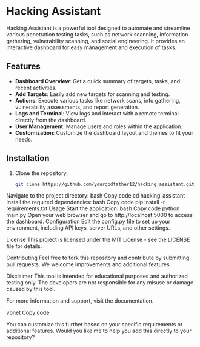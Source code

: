 # Hacking Assistant

Hacking Assistant is a powerful tool designed to automate and streamline various penetration testing tasks, such as network scanning, information gathering, vulnerability scanning, and social engineering. It provides an interactive dashboard for easy management and execution of tasks.

## Features

- **Dashboard Overview**: Get a quick summary of targets, tasks, and recent activities.
- **Add Targets**: Easily add new targets for scanning and testing.
- **Actions**: Execute various tasks like network scans, info gathering, vulnerability assessments, and report generation.
- **Logs and Terminal**: View logs and interact with a remote terminal directly from the dashboard.
- **User Management**: Manage users and roles within the application.
- **Customization**: Customize the dashboard layout and themes to fit your needs.

## Installation

1. Clone the repository:
   ```bash
   git clone https://github.com/yourgodfather12/hacking_assistant.git
Navigate to the project directory:
bash
Copy code
cd hacking_assistant
Install the required dependencies:
bash
Copy code
pip install -r requirements.txt
Usage
Start the application:
bash
Copy code
python main.py
Open your web browser and go to http://localhost:5000 to access the dashboard.
Configuration
Edit the config.py file to set up your environment, including API keys, server URLs, and other settings.

License
This project is licensed under the MIT License - see the LICENSE file for details.

Contributing
Feel free to fork this repository and contribute by submitting pull requests. We welcome improvements and additional features.

Disclaimer
This tool is intended for educational purposes and authorized testing only. The developers are not responsible for any misuse or damage caused by this tool.

For more information and support, visit the documentation.

vbnet
Copy code

You can customize this further based on your specific requirements or additional features. Would you like me to help you add this directly to your repository?






